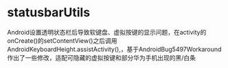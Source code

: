 # statusbarUtils
Android设置透明状态栏后导致软键盘、虚拟按键的显示问题，在activity的onCreate()的setContentView()之后调用AndroidKeyboardHeight.assistActivity(),，基于AndroidBug5497Workaround作出了一些修改，适配可隐藏的虚拟按键和部分华为手机出现的黑/白条
